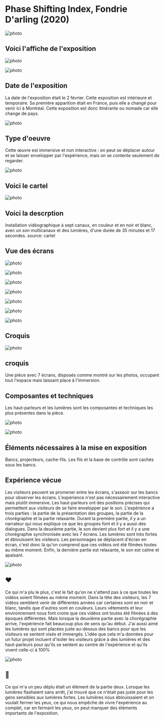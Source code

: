 # Phase Shifting Index, Fondrie D'arling (2020)

![photo](vue_ensemble_panorama.JPG)

## **Voici l'affiche de l'exposition**

![photo](Affiche_exposition.jpeg)

![photo](Titre_exposition.jpeg)


## **Date de l'exposition**
La date de l'exposition était le 2 février. Cette exposition est intérieure et temporaire. Sa première apparition était en France, puis elle a changé pour venir ici à Montréal. Cette exposition est donc itinérante ou nomade car elle change de pays.

![photo](moi_devant_l'edifice.png)

## **Type d'oeuvre**
Cette œuvre est immersive et non interactive : on peut se déplacer autour et se laisser envelopper par l'expérience, mais on se contente seulement de regarder.

![photo](Exposition_Vue_ensembe.jpeg)

## **Voici le cartel**

![photo](cartel.image.png)

## **Voici la descrption**
Installation vidéographique à sept canaux, en couleur et en noir et blanc, avec un son multicanaux et des lumières, d'une durée de 35 minutes et 17 secondes.
source: cartel
## **Vue des écrans**

![photo](Ecran_1_gauche.jpeg)

![photo](Ecran_2_gauche.jpeg)

![photo](Ecran_3_gauche.jpeg)

![photo](ecran_4.jpeg)

![photo](Ecran_5_centre.jpeg)

![photo](Ecran_6_droite.jpeg)

![photo](Ecran_7_droite.jpeg)

## **Croquis**

![photo](croquis.image.jpeg)

## **croquis**

Une pièce avec 7 écrans, disposés comme montré sur les photos, occupant tout l'espace mais laissant place à l'immersion.

## **Composantes et techniques**
Les haut-parleurs et les lumières sont les composantes et techniques les plus présentes dans la pièce.

![photo](Instalation_2.jpeg)

![photo](Instalation_vue_ensemble.png)

## **Éléments nécessaires à la mise en exposition**
Bancs, projecteurs, cache-fils. Les fils et la base de contrôle sont cachés sous les bancs.

 ## **Expérience vécue**
 Les visiteurs peuvent se promener entre les écrans, s'asseoir sur les bancs pour observer les écrans. L'expérience n'est pas nécessairement interactive mais plutôt immersive. Les haut-parleurs ont des positions précises qui permettent aux visiteurs de se faire envelopper par le son. L'expérience a trois parties : la partie de la présentation des groupes, la partie de la chorégraphie et la partie relaxante. Durant la première partie, il y a un narrateur qui nous explique ce que les groupes font et il y a aussi des dialogues. Dans la deuxième partie, le son devient plus fort et il y a une chorégraphie synchronisée avec les 7 écrans. Les lumières sont très fortes et éblouissent les visiteurs. Les personnages se déplacent d'écran en écran, c'est donc là qu'on comprend que ces vidéos ont été filmées toutes au même moment. Enfin, la dernière partie est relaxante, le son est calme et apaisant.

![photo](vue_partie_relaxante.jpeg)


 ## **❤️**
Ce qui m'a plu le plus, c'est le fait qu'on ne s'attend pas à ce que toutes les vidéos soient filmées au même moment. Dans la tête des visiteurs, les 7 vidéos semblent venir de différentes années car certaines sont en noir et blanc, tandis que d'autres sont en couleurs. Leurs vêtements et leur environnement nous font croire que ces vidéos ont toutes été filmées à des époques différentes. Mais lorsque la deuxième partie avec la chorégraphie arrive, l'expérience fait beaucoup plus de sens qu'au début. J'ai aussi aimé les lumières qui sont placées juste au-dessus des bancs pour que les visiteurs se sentent visés et immergés. L'idée que cela m'a données pour un futur projet incluent d'isoler les visiteurs grâce à des lumières et des haut-parleurs pour qu'ils se sentent au centre de l'expérience et qu'ils vivent celle-ci à 100%


![photo](Lumieres.jpeg)


 ## **🤔**
Ce qui m'a un peu déplu était un élément de la partie deux. Lorsque les lumières flashaient sans arrêt, j'ai trouvé que ce n'était pas juste pour les gens sensibles aux lumières fortes. Les lumières nous éblouissaient et on voulait fermer les yeux, ce qui nous empêche de vivre l'expérience au complet, car en fermant les yeux, on peut manquer des éléments importants de l'exposition.


 

























